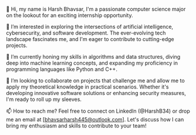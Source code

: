 👋 Hi, my name is Harsh Bhavsar, I'm a passionate computer science major on the lookout for an exciting internship opportunity.

👀 I’m interested in exploring the intersections of artificial intelligence, cybersecurity, and software development. The ever-evolving tech landscape fascinates me, and I'm eager to contribute to cutting-edge projects.

🌱 I’m currently honing my skills in algorithms and data structures, diving deep into machine learning concepts, and expanding my proficiency in programming languages like Python and C++.

💞️ I’m looking to collaborate on projects that challenge me and allow me to apply my theoretical knowledge in practical scenarios. Whether it's developing innovative software solutions or enhancing security measures, I'm ready to roll up my sleeves.

📫 How to reach me? Feel free to connect on LinkedIn (@HarshB34) or drop me an email at [bhavsarharsh445@outlook.com]. Let's discuss how I can bring my enthusiasm and skills to contribute to your team!

<!---
HarshB34/HarshB34 is a ✨ special ✨ repository because its `README.md` (this file) appears on your GitHub profile.
You can click the Preview link to take a look at your changes.
--->
